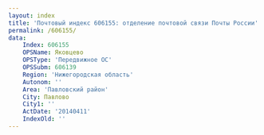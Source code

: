 ```yaml
---
layout: index
title: 'Почтовый индекс 606155: отделение почтовой связи Почты России'
permalink: /606155/
data:
    Index: 606155
    OPSName: Яковцево
    OPSType: 'Передвижное ОС'
    OPSSubm: 606139
    Region: 'Нижегородская область'
    Autonom: ''
    Area: 'Павловский район'
    City: Павлово
    City1: ''
    ActDate: '20140411'
    IndexOld: ''
---
```

